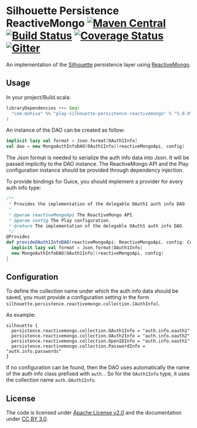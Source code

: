Silhouette Persistence ReactiveMongo [![Maven Central](https://maven-badges.herokuapp.com/maven-central/com.mohiva/play-silhouette-persistence-reactivemongo_2.11/badge.svg)](https://maven-badges.herokuapp.com/maven-central/com.mohiva/play-silhouette-persistence-reactivemongo_2.11) [![Build Status](https://travis-ci.org/mohiva/play-silhouette-persistence-reactivemongo.png)](https://travis-ci.org/mohiva/play-silhouette-persistence-reactivemongo) [![Coverage Status](https://coveralls.io/repos/mohiva/play-silhouette-persistence-reactivemongo/badge.svg?branch=master&service=github)](https://coveralls.io/github/mohiva/play-silhouette-persistence-reactivemongo?branch=master) [![Gitter](https://badges.gitter.im/Join%20Chat.svg)](https://gitter.im/mohiva/play-silhouette?utm_source=badge&utm_medium=badge&utm_campaign=pr-badge&utm_content=badge)
==========

An implementation of the [Silhouette] persistence layer using [ReactiveMongo].

## Usage

In your project/Build.scala:

```scala
libraryDependencies ++= Seq(
  "com.mohiva" %% "play-silhouette-persistence-reactivemongo" % "5.0.0"
)
```

An instance of the DAO can be created as follow:

```scala
implicit lazy val format = Json.format[OAuth1Info]
val dao = new MongoAuthInfoDAO[OAuth1Info](reactiveMongoApi, config)
```

The Json format is needed to serialize the auth info data into Json. It will be passed implicitly to the DAO instance.
The ReactiveMongo API and the Play configuration instance should be provided through dependency injection.

To provide bindings for Guice, you should implement a provider for every auth info type:

```scala
/**
 * Provides the implementation of the delegable OAuth1 auth info DAO.
 *
 * @param reactiveMongoApi The ReactiveMongo API.
 * @param config The Play configuration.
 * @return The implementation of the delegable OAuth1 auth info DAO.
 */
@Provides
def provideOAuth1InfoDAO(reactiveMongoApi: ReactiveMongoApi, config: Configuration): DelegableAuthInfoDAO[OAuth1Info] = {
  implicit lazy val format = Json.format[OAuth1Info]
  new MongoAuthInfoDAO[OAuth1Info](reactiveMongoApi, config)
}
```

## Configuration

To define the collection name under which the auth info data should be saved, you must provide a configuration setting
in the form `silhouette.persistence.reactivemongo.collection.[AuthInfo]`.

As example:
```
silhouette {
  persistence.reactivemongo.collection.OAuth1Info = "auth.info.oauth1"
  persistence.reactivemongo.collection.OAuth2Info = "auth.info.oauth2"
  persistence.reactivemongo.collection.OpenIDInfo = "auth.info.oauth1"
  persistence.reactivemongo.collection.PasswordInfo = "auth.info.passwords"
}
```

If no configuration can be found, then the DAO uses automatically the name of the auth info class prefixed with `auth.`.
So for the `OAuth1Info` type, it uses the collection name `auth.OAuth1Info`.

## License

The code is licensed under [Apache License v2.0] and the documentation under [CC BY 3.0].

[Silhouette]: http://www.silhouette.rocks/
[ReactiveMongo]: http://reactivemongo.org/
[Apache License v2.0]: http://www.apache.org/licenses/LICENSE-2.0
[CC BY 3.0]: http://creativecommons.org/licenses/by/3.0/
